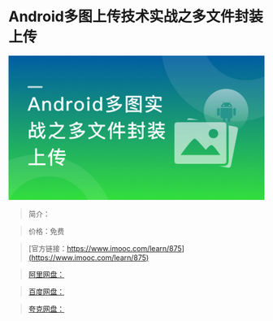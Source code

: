 # Android多图上传技术实战之多文件封装上传

![img](../../assets/5fe442fd0001f14805400304.jpg)

> 简介：

> 价格：免费

> [官方链接：https://www.imooc.com/learn/875](https://www.imooc.com/learn/875)

> [阿里网盘：]()

> [百度网盘：]()

> [夸克网盘：]()
